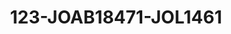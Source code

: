 ---
title: 123-JOAB18471-JOL1461
image: /v1543919832/viterbo/123-JOAB18471-JOL1461.jpg
brand: jolie
layout: vestito
---